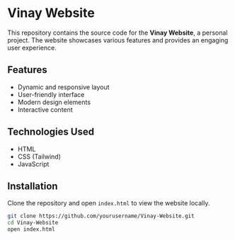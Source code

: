 # Vinay Website

This repository contains the source code for the **Vinay Website**, a personal project. The website showcases various features and provides an engaging user experience.

## Features
- Dynamic and responsive layout
- User-friendly interface
- Modern design elements
- Interactive content

## Technologies Used
- HTML
- CSS (Tailwind)
- JavaScript

## Installation

Clone the repository and open `index.html` to view the website locally.

```bash
git clone https://github.com/yourusername/Vinay-Website.git
cd Vinay-Website
open index.html
